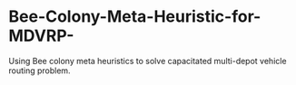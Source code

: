 # Bee-Colony-Meta-Heuristic-for-MDVRP-
Using Bee colony meta heuristics to solve capacitated multi-depot vehicle routing problem. 
